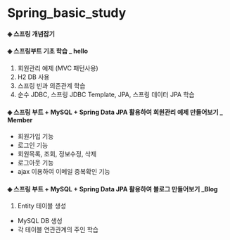 # Spring_basic_study

#### ◈ 스프링 개념잡기

#### ◈ 스프링부트 기초 학습 _ hello
 1. 회원관리 예제 (MVC 패턴사용)
 2. H2 DB 사용
 3. 스프링 빈과 의존관계 학습
 4. 순수 JDBC, 스프링 JDBC Template, JPA, 스프링 데이터 JPA 학습
 
 #### ◈ 스프링 부트 + MySQL + Spring Data JPA 활용하여 회원관리 예제 만들어보기 _ Member
 - 회원가입 기능
 - 로그인 기능
 - 회원목록, 조회, 정보수정, 삭제
 - 로그아웃 기능
 - ajax 이용하여 이메일 중복확인 기능
 
 #### ◈ 스프링 부트 + MySQL + Spring Data JPA 활용하여 블로그 만들어보기 _Blog
 1. Entity 테이블 생성
  - MySQL DB 생성
  - 각 테이블 연관관계의 주인 학습
 
 
